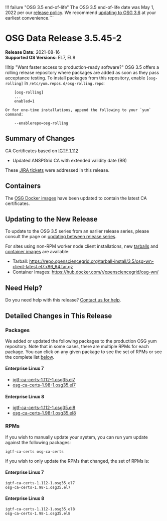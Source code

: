 !!! failure "OSG 3.5 end-of-life"
    The OSG 3.5 end-of-life date was May 1, 2022 per our
    [release policy](https://opensciencegrid.org/technology/policy/release-series/).
    We recommend
    [updating to OSG 3.6](https://opensciencegrid.org/docs/release/updating-to-osg-36/)
    at your earliest convenience.```

OSG Data Release 3.5.45-2
=========================

**Release Date:** 2021-08-16    
**Supported OS Versions:** EL7, EL8

!!!tip "Want faster access to production-ready software?"
    OSG 3.5 offers a rolling release repository where packages are added as soon as they pass acceptance testing.
    To install packages from this repository, enable `[osg-rolling]` in `/etc/yum.repos.d/osg-rolling.repo`:

        [osg-rolling]
        ...
        enabled=1

    Or for one-time installations, append the following to your `yum` command:

        --enablerepo=osg-rolling

Summary of Changes
------------------

CA Certificates based on [IGTF 1.112](http://dist.eugridpma.info/distribution/igtf/current/CHANGES)

-   Updated ANSPGrid CA with extended validity date (BR)


These [JIRA tickets](https://opensciencegrid.atlassian.net/issues/?jql=project%20%3D%20SOFTWARE%20AND%20fixVersion%20%3D%203.5.45-2%20ORDER%20BY%20priority%20DESC%2C%20key%20DESC) were addressed in this release.

Containers
----------

The [OSG Docker images](https://hub.docker.com/u/opensciencegrid/) have been updated to contain the latest CA certificates.

Updating to the New Release
---------------------------

To update to the OSG 3.5 series from an earlier release series, please consult the page on
[updating between release series](../updating-to-osg-35.md).

For sites using non-RPM worker node client installations, new [tarballs](../../worker-node/install-wn-tarball.md) and
[container images](../../worker-node/using-wn-containers.md) are available:

- Tarball: <https://repo.opensciencegrid.org/tarball-install/3.5/osg-wn-client-latest.el7.x86_64.tar.gz>
- Container Images: <https://hub.docker.com/r/opensciencegrid/osg-wn/>

Need Help?
----------

Do you need help with this release? [Contact us for help](../../common/help.md).

Detailed Changes in This Release
--------------------------------

### Packages

We added or updated the following packages to the production OSG yum repository.
Note that in some cases, there are multiple RPMs for each package.
You can click on any given package to see the set of RPMs or see the complete list [below](#rpms).

#### Enterprise Linux 7

-   [igtf-ca-certs-1.112-1.osg35.el7](https://koji.chtc.wisc.edu/koji/search?match=glob&type=build&terms=igtf-ca-certs-1.112-1.osg35.el7)
-   [osg-ca-certs-1.98-1.osg35.el7](https://koji.chtc.wisc.edu/koji/search?match=glob&type=build&terms=osg-ca-certs-1.98-1.osg35.el7)

#### Enterprise Linux 8

-   [igtf-ca-certs-1.112-1.osg35.el8](https://koji.chtc.wisc.edu/koji/search?match=glob&type=build&terms=igtf-ca-certs-1.112-1.osg35.el8)
-   [osg-ca-certs-1.98-1.osg35.el8](https://koji.chtc.wisc.edu/koji/search?match=glob&type=build&terms=osg-ca-certs-1.98-1.osg35.el8)

### RPMs

If you wish to manually update your system, you can run yum update against the following packages:

    igtf-ca-certs osg-ca-certs 

If you wish to only update the RPMs that changed, the set of RPMs is:

#### Enterprise Linux 7

``` file
igtf-ca-certs-1.112-1.osg35.el7
osg-ca-certs-1.98-1.osg35.el7
```

#### Enterprise Linux 8

``` file
igtf-ca-certs-1.112-1.osg35.el8
osg-ca-certs-1.98-1.osg35.el8
```
